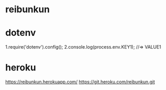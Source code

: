 # reibunkun

# dotenv
1.require('dotenv').config();
2.console.log(process.env.KEY1);  //=> VALUE1

# heroku
https://reibunkun.herokuapp.com/
https://git.heroku.com/reibunkun.git



